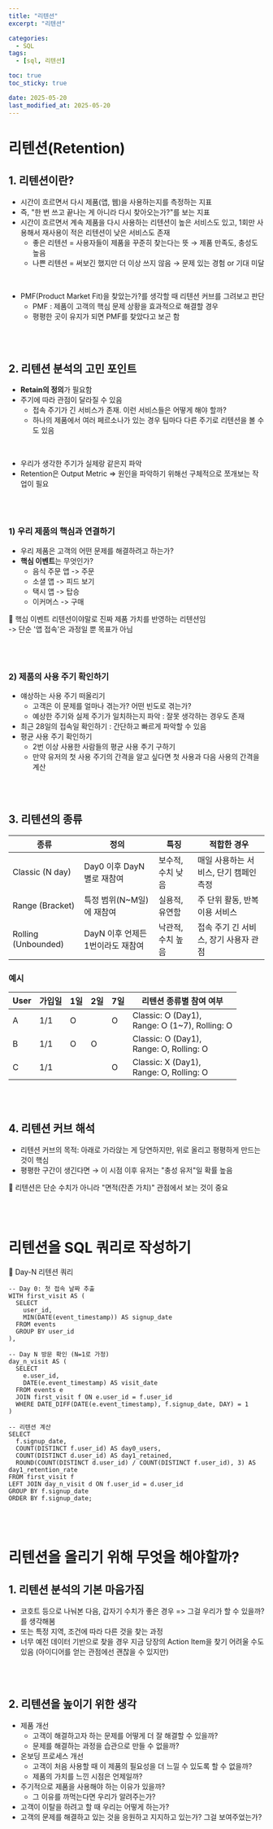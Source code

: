 ```yaml
---
title: "리텐션"
excerpt: "리텐션"

categories:
  - SQL
tags:
  - [sql, 리텐션]

toc: true
toc_sticky: true

date: 2025-05-20
last_modified_at: 2025-05-20
---
```

# 리텐션(Retention)
## 1. 리텐션이란?
- 시간이 흐르면서 다시 제품(앱, 웹)을 사용하는지를 측정하는 지표
- 즉, "한 번 쓰고 끝나는 게 아니라 다시 찾아오는가?"를 보는 지표
- 시간이 흐르면서 계속 제품을 다시 사용하는 리텐션이 높은 서비스도 있고, 1회만 사용해서 재사용이 적은 리텐션이 낮은 서비스도 존재
  - 좋은 리텐션 = 사용자들이 제품을 꾸준히 찾는다는 뜻 → 제품 만족도, 충성도 높음
  - 나쁜 리텐션 = 써보긴 했지만 더 이상 쓰지 않음 → 문제 있는 경험 or 기대 미달
<br>

- PMF(Product Market Fit)을 찾았는가?를 생각할 때 리텐션 커브를 그려보고 판단
  - PMF : 제품이 고객의 핵심 문제 상황을 효과적으로 해결할 경우
  - 평평한 곳이 유지가 되면 PMF를 찾았다고 보곤 함

<br><br>

## 2. 리텐션 분석의 고민 포인트
- **Retain의 정의**가 필요함
- 주기에 따라 관점이 달라질 수 있음
  - 접속 주기가 긴 서비스가 존재. 이런 서비스들은 어떻게 해야 할까?
  - 하나의 제품에서 여러 페르소나가 있는 경우 팀마다 다른 주기로 리텐션을 볼 수도 있음
<br>

- 우리가 생각한 주기가 실제랑 같은지 파악
- Retention은 Output Metric => 원인을 파악하기 위해선 구체적으로 쪼개보는 작업이 필요

<br><br>

### 1) 우리 제품의 핵심과 연결하기 
- 우리 제품은 고객의 어떤 문제를 해결하려고 하는가?
- **핵심 이벤트**는 무엇인가?
  - 음식 주문 앱 -> 주문
  - 소셜 앱 -> 피드 보기
  - 택시 앱 -> 탑승
  - 이커머스 -> 구매

📌 핵심 이벤트 리텐션이야말로 진짜 제품 가치를 반영하는 리텐션임 <br>
-> 단순 '앱 접속'은 과정일 뿐 목표가 아님

<br><br>

### 2) 제품의 사용 주기 확인하기
- 얘상하는 사용 주기 떠올리기
  - 고객은 이 문제를 얼마나 겪는가? 어떤 빈도로 겪는가?
  - 예상한 주기와 실제 주기가 일치하는지 파악 : 잘못 생각하는 경우도 존재
- 최근 28일의 접속일 확인하기 : 간단하고 빠르게 파악할 수 있음
- 평균 사용 주기 확인하기
  - 2번 이상 사용한 사람들의 평균 사용 주기 구하기
  - 만약 유저의 첫 사용 주기의 간격을 알고 싶다면 첫 사용과 다음 사용의 간격을 계산

<br><br>

## 3. 리텐션의 종류

| 종류 | 정의 | 특징 | 적합한 경우 | 
| ------- | ---------- | ------------ | -----------|
| Classic (N day) | Day0 이후 DayN 별로 재참여 | 보수적, 수치 낮음 | 매일 사용하는 서비스, 단기 캠페인 측정 |
| Range (Bracket) | 특정 범위(N~M일)에 재참여 | 실용적, 유연함 | 주 단위 활동, 반복 이용 서비스 |
| Rolling (Unbounded) | DayN 이후 언제든 1번이라도 재참여 | 낙관적, 수치 높음 | 접속 주기 긴 서비스, 장기 사용자 관점 |

### 예시

| User | 가입일 | 1일 | 2일 | 7일 | 리텐션 종류별 참여 여부 |
| ---- | ----- | -- | -- | --- | ------------------ |
| A | 1/1 | O |  | O | Classic: O (Day1), <br> Range: O (1~7), Rolling: O |
| B | 1/1 | O | O |  | Classic: O (Day1), <br> Range: O, Rolling: O | 
| C | 1/1 |  |  | O | Classic: X (Day1), <br> Range: O, Rolling: O |

<br><br>

## 4. 리텐션 커브 해석
- 리텐션 커브의 목적: 아래로 가라앉는 게 당연하지만, 위로 올리고 평평하게 만드는 것이 핵심
- 평평한 구간이 생긴다면 → 이 시점 이후 유저는 "충성 유저"일 확률 높음

📌 리텐션은 단순 수치가 아니라 "면적(잔존 가치)" 관점에서 보는 것이 중요

<br><br>

# 리텐션을 SQL 쿼리로 작성하기

🎯 Day-N 리텐션 쿼리

```
-- Day 0: 첫 접속 날짜 추출
WITH first_visit AS (
  SELECT
    user_id,
    MIN(DATE(event_timestamp)) AS signup_date
  FROM events
  GROUP BY user_id
),

-- Day N 방문 확인 (N=1로 가정)
day_n_visit AS (
  SELECT
    e.user_id,
    DATE(e.event_timestamp) AS visit_date
  FROM events e
  JOIN first_visit f ON e.user_id = f.user_id
  WHERE DATE_DIFF(DATE(e.event_timestamp), f.signup_date, DAY) = 1
)

-- 리텐션 계산
SELECT
  f.signup_date,
  COUNT(DISTINCT f.user_id) AS day0_users,
  COUNT(DISTINCT d.user_id) AS day1_retained,
  ROUND(COUNT(DISTINCT d.user_id) / COUNT(DISTINCT f.user_id), 3) AS day1_retention_rate
FROM first_visit f
LEFT JOIN day_n_visit d ON f.user_id = d.user_id
GROUP BY f.signup_date
ORDER BY f.signup_date;
```

<br><br>

# 리텐션을 올리기 위해 무엇을 해야할까?
## 1. 리텐션 분석의 기본 마음가짐
- 코호트 등으로 나눠본 다음, 갑자기 수치가 좋은 경우 => 그걸 우리가 할 수 있을까?를 생각해봄
- 또는 특정 지역, 조건에 따라 다른 것을 찾는 과정
- 너무 예전 데이터 기반으로 찾을 경우 지금 당장의 Action Item을 찾기 어려울 수도 있음
(아이디어를 얻는 관점에선 괜찮을 수 있지만)

<br><br>

## 2. 리텐션을 높이기 위한 생각
- 제품 개선
  - 고객이 해결하고자 하는 문제를 어떻게 더 잘 해결할 수 있을까?
  - 문제를 해결하는 과정을 습관으로 만들 수 없을까?
- 온보딩 프로세스 개선
  - 고객이 처음 사용할 때 이 제품의 필요성을 더 느낄 수 있도록 할 수 없을까?
  - 제품의 가치를 느낀 시점은 언제일까?
- 주기적으로 제품을 사용해야 하는 이유가 있을까?
  - 그 이유를 까먹는다면 우리가 알려주는가?
- 고객이 이탈을 하려고 할 때 우리는 어떻게 하는가?
- 고객의 문제를 해결하고 있는 것을 응원하고 지지하고 있는가? 그걸 보여주었는가?